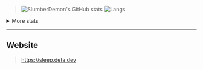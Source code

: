 > ![SlumberDemon's GitHub stats](https://github-readme-stats.vercel.app/api?username=slumberdemon&hide=issues,prs&show_icons=true&theme=radical&hide_border)
> ![Langs](https://github-readme-stats.vercel.app/api/top-langs/?username=slumberdemon&layout=compact&theme=radical&hide_border)

<details>
  <summary markdown="span">More stats</summary>
![big](http://github-profile-summary-cards.vercel.app/api/cards/profile-details?username=slumberdemon&theme=radical)
![More](http://github-profile-summary-cards.vercel.app/api/cards/productive-time?username=slumberdemon&theme=radical&utcOffset=8)
![Top Langs](https://github-profile-summary-cards.vercel.app/api/cards/most-commit-language?username=slumberdemon&theme=radical)
</details>


-------------------
## Website
> https://sleep.deta.dev
